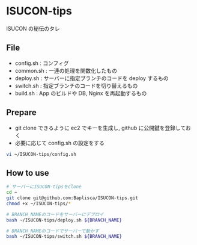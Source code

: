 # ISUCON-tips

ISUCON の秘伝のタレ

## File

- config.sh : コンフィグ
- common.sh : 一連の処理を関数化したもの
- deploy.sh : サーバーに指定ブランチのコードを deploy するもの
- switch.sh : 指定ブランチのコードを切り替えるもの
- build.sh : App のビルドや DB, Nginx を再起動するもの

## Prepare

- git clone できるように ec2 でキーを生成し, github に公開鍵を登録しておく
- 必要に応じて config.sh の設定をする

```bash
vi ~/ISUCON-tips/config.sh
```

## How to use

```bash
# サーバーにISUCON-tipsをclone
cd ~
git clone git@github.com:Baplisca/ISUCON-tips.git
chmod +x ~/ISUCON-tips/*

# BRANCH_NAMEのコードをサーバーにデプロイ
bash ~/ISUCON-tips/deploy.sh ${BRANCH_NAME}

# BRANCH_NAMEのコードでサーバーで動かす
bash ~/ISUCON-tips/switch.sh ${BRANCH_NAME}
```
